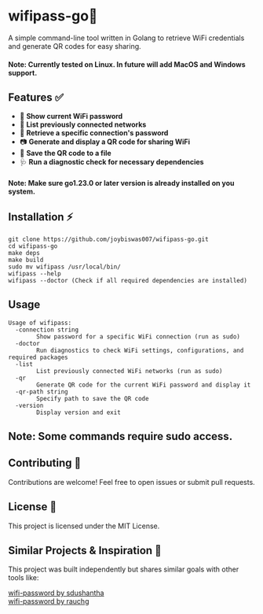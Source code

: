 # wifipass-go🚀  
A simple command-line tool written in Golang to retrieve WiFi credentials and generate QR codes for easy sharing.  

#### Note: Currently tested on Linux. In future will add MacOS and Windows support.

## Features ✅  
- 📶 **Show current WiFi password**  
- 📜 **List previously connected networks**  
- 🔑 **Retrieve a specific connection's password**  
- 📷 **Generate and display a QR code for sharing WiFi**  
- 💾 **Save the QR code to a file**  
- 🩺 **Run a diagnostic check for necessary dependencies**  

#### Note: Make sure go1.23.0 or later version is already installed on you system.

## Installation ⚡  
```
git clone https://github.com/joybiswas007/wifipass-go.git
cd wifipass-go
make deps
make build
sudo mv wifipass /usr/local/bin/
wifipass --help
wifipass --doctor (Check if all required dependencies are installed)
```

## Usage
```
Usage of wifipass:
  -connection string
    	Show password for a specific WiFi connection (run as sudo)
  -doctor
    	Run diagnostics to check WiFi settings, configurations, and required packages
  -list
    	List previously connected WiFi networks (run as sudo)
  -qr
    	Generate QR code for the current WiFi password and display it
  -qr-path string
    	Specify path to save the QR code
  -version
    	Display version and exit
```
## Note: Some commands require sudo access.

## Contributing 🤝
Contributions are welcome! Feel free to open issues or submit pull requests.

## License 📜
This project is licensed under the MIT License.

## Similar Projects & Inspiration 🌟
This project was built independently but shares similar goals with other tools like:

[wifi-password by sdushantha](https://github.com/sdushantha/wifi-password)<br/>
[wifi-password by rauchg](https://github.com/rauchg/wifi-password)

